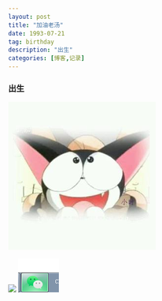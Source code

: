 ```yaml
---
layout: post
title: "加油老汤"
date: 1993-07-21
tag: birthday
description: "出生"
categories: [博客,记录]
---
```




### 出生



![](https://raw.githubusercontent.com/aner1001/picBed/master/u%3D1923957079%2C4160026638%26fm%3D26%26gp%3D0.jpg?token=AH6EWKRP7ZW4SLGHKMLT6RS7WZK7O)



![](https://www.baidu.com/img/PCtm_d9c8750bed0b3c7d089fa7d55720d6cf.png)
![](https://raw.githubusercontent.com/aner1001/picBed/master/image-20201119161344576.png)
